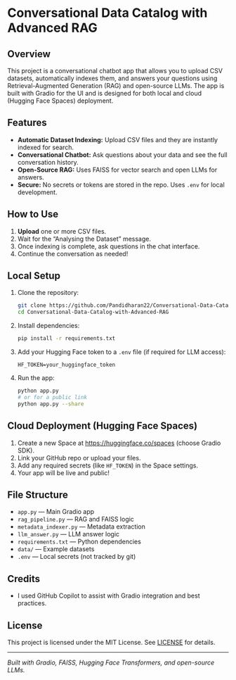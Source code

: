 # Conversational Data Catalog with Advanced RAG

## Overview

This project is a conversational chatbot app that allows you to upload CSV datasets, automatically indexes them, and answers your questions using Retrieval-Augmented Generation (RAG) and open-source LLMs. The app is built with Gradio for the UI and is designed for both local and cloud (Hugging Face Spaces) deployment.

## Features

- **Automatic Dataset Indexing:** Upload CSV files and they are instantly indexed for search.
- **Conversational Chatbot:** Ask questions about your data and see the full conversation history.
- **Open-Source RAG:** Uses FAISS for vector search and open LLMs for answers.
- **Secure:** No secrets or tokens are stored in the repo. Uses `.env` for local development.

## How to Use

1. **Upload** one or more CSV files.
2. Wait for the “Analysing the Dataset” message.
3. Once indexing is complete, ask questions in the chat interface.
4. Continue the conversation as needed!

## Local Setup

1. Clone the repository:
	```bash
	git clone https://github.com/Pandidharan22/Conversational-Data-Catalog-with-Advanced-RAG.git
	cd Conversational-Data-Catalog-with-Advanced-RAG
	```
2. Install dependencies:
	```bash
	pip install -r requirements.txt
	```
3. Add your Hugging Face token to a `.env` file (if required for LLM access):
	```env
	HF_TOKEN=your_huggingface_token
	```
4. Run the app:
	```bash
	python app.py
	# or for a public link
	python app.py --share
	```

## Cloud Deployment (Hugging Face Spaces)

1. Create a new Space at https://huggingface.co/spaces (choose Gradio SDK).
2. Link your GitHub repo or upload your files.
3. Add any required secrets (like `HF_TOKEN`) in the Space settings.
4. Your app will be live and public!

## File Structure

- `app.py` — Main Gradio app
- `rag_pipeline.py` — RAG and FAISS logic
- `metadata_indexer.py` — Metadata extraction
- `llm_answer.py` — LLM answer logic
- `requirements.txt` — Python dependencies
- `data/` — Example datasets
- `.env` — Local secrets (not tracked by git)

## Credits

- I used GitHub Copilot to assist with Gradio integration and best practices.

## License

This project is licensed under the MIT License. See [LICENSE](LICENSE) for details.

---

*Built with Gradio, FAISS, Hugging Face Transformers, and open-source LLMs.*